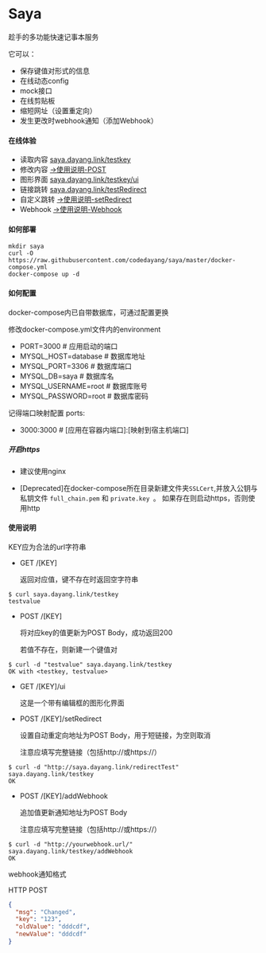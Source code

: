 # Saya
趁手的多功能快速记事本服务

它可以：

- 保存键值对形式的信息
- 在线动态config
- mock接口
- 在线剪贴板
- 缩短网址（设置重定向）
- 发生更改时webhook通知（添加Webhook）

#### 在线体验

 - 读取内容 [saya.dayang.link/testkey](saya.dayang.link/testkey)
 - 修改内容 [->使用说明-POST](#使用说明)
 - 图形界面 [saya.dayang.link/testkey/ui](saya.dayang.link/testkey/ui)
 - 链接跳转 [saya.dayang.link/testRedirect](saya.dayang.link/testRedirect)
 - 自定义跳转 [->使用说明-setRedirect](#使用说明)
 - Webhook [->使用说明-Webhook](#使用说明)

#### 如何部署
```shell
mkdir saya
curl -O https://raw.githubusercontent.com/codedayang/saya/master/docker-compose.yml
docker-compose up -d
```
#### 如何配置
docker-compose内已自带数据库，可通过配置更换

修改docker-compose.yml文件内的environment
- PORT=3000 # 应用启动的端口
- MYSQL_HOST=database # 数据库地址
- MYSQL_PORT=3306 # 数据库端口
- MYSQL_DB=saya # 数据库名
- MYSQL_USERNAME=root # 数据库账号
- MYSQL_PASSWORD=root # 数据库密码

记得端口映射配置
ports:
- 3000:3000 # [应用在容器内端口]:[映射到宿主机端口]

##### 开启https

- 建议使用nginx

- [Deprecated]在docker-compose所在目录新建文件夹`SSLCert`,并放入公钥与私钥文件
`full_chain.pem` 和 `private.key `。
如果存在则启动https，否则使用http

#### 使用说明
KEY应为合法的url字符串

- GET /[KEY]

    返回对应值，键不存在时返回空字符串
```shell
$ curl saya.dayang.link/testkey
testvalue
```
    
- POST /[KEY]
    
    将对应key的值更新为POST Body，成功返回200
    
    若值不存在，则新建一个键值对
```shell
$ curl -d "testvalue" saya.dayang.link/testkey
OK with <testkey, testvalue>
```

- GET /[KEY]/ui

    这是一个带有编辑框的图形化界面
    

- POST /[KEY]/setRedirect

    设置自动重定向地址为POST Body，用于短链接，为空则取消
  
    注意应填写完整链接（包括http://或https://）
```shell
$ curl -d "http://saya.dayang.link/redirectTest" saya.dayang.link/testkey
OK
```
- POST /[KEY]/addWebhook

    追加值更新通知地址为POST Body
  
    注意应填写完整链接（包括http://或https://）
```shell
$ curl -d "http://yourwebhook.url/" saya.dayang.link/testkey/addWebhook
OK
```
webhook通知格式

HTTP POST
```json
{
  "msg": "Changed",
  "key": "123",
  "oldValue": "dddcdf",
  "newValue": "dddcdf"
}
```

